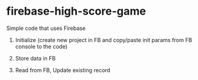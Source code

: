 # firebase-high-score-game

Simple code that uses Firebase
1. Initialize (create new project in FB and copy/paste init params from FB console to the code)

2. Store data in FB

3. Read from FB, Update existing record